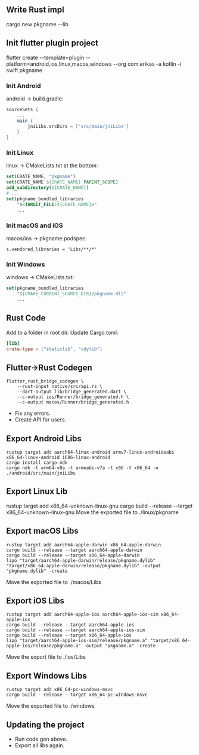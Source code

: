 ## Write Rust impl
cargo new pkgname --lib

## Init flutter plugin project
flutter create --template=plugin --platform=android,ios,linux,macos,windows --org com.erikas -a kotlin -i swift pkgname

### Init Android
android -> build.gradle:
```gradle
sourceSets {
    ...
    main {
        jniLibs.srcDirs = ['src/main/jniLibs']
    }
}
```

### Init Linux
linux -> CMakeLists.txt at the bottom:
```cmake
set(CRATE_NAME, "pkgname")
set(CRATE_NAME ${CRATE_NAME} PARENT_SCOPE)
add_subdirectory(${CRATE_NAME})
# ...
set(pkgname_bundled_libraries
    "$<TARGET_FILE:${CRATE_NAME}>"
    ...
```

### Init macOS and iOS
macos/ios -> pkgname.podspec:
```podspec
s.vendored_libraries = 'Libs/**/*'
```

### Init Windows
windows -> CMakeLists.txt:
```cmake
set(pkgname_bundled_libraries
    "${CMAKE_CURRENT_SOURCE_DIR}/pkgname.dll"
    ...
```

## Rust Code
Add to a folder in root dir.
Update Cargo.toml:
```toml
[lib]
crate-type = ["staticlib", "cdylib"]
```

## Flutter->Rust Codegen
```
flutter_rust_bridge_codegen \
    --rust-input native/src/api.rs \
    --dart-output lib/bridge_generated.dart \
    --c-output ios/Runner/bridge_generated.h \
    --c-output macos/Runner/bridge_generated.h
```
- Fix any errors.
- Create API for users.

## Export Android Libs
```
rustup target add aarch64-linux-android armv7-linux-androideabi x86_64-linux-android i686-linux-android
cargo install cargo-ndk
cargo ndk -t arm64-v8a -t armeabi-v7a -t x86 -t x86_64 -o ./android/src/main/jniLibs
```

## Export Linux Lib
rustup target add x86_64-unknown-linux-gnu
cargo build --release --target x86_64-unknown-linux-gnu
Move the exported file to ./linux/pkgname

## Export macOS Libs
```
rustup target add aarch64-apple-darwin x86_64-apple-darwin
cargo build --release --target aarch64-apple-darwin
cargo build --release --target x86_64-apple-darwin
lipo "target/aarch64-apple-darwin/release/pkgname.dylib" "target/x86_64-apple-darwin/release/pkgname.dylib" -output "pkgname.dylib" -create
```
Move the exported file to ./macos/Libs

## Export iOS Libs
```
rustup target add aarch64-apple-ios aarch64-apple-ios-sim x86_64-apple-ios
cargo build --release --target aarch64-apple-ios
cargo build --release --target aarch64-apple-ios-sim
cargo build --release --target x86_64-apple-ios
lipo "target/aarch64-apple-ios-sim/release/pkgname.a" "target/x86_64-apple-ios/release/pkgname.a" -output "pkgname.a" -create
```
Move the export file to ./ios/Libs

## Export Windows Libs
```
rustup target add x86_64-pc-windows-msvc
cargo build --release --target x86_64-pc-windows-msvc
```
Move the exported file to ./windows

## Updating the project
- Run code gen above.
- Export all libs again.
